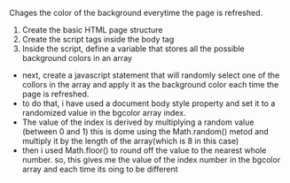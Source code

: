 Chages the color of the background everytime the page is refreshed.
 1. Create the basic HTML page structure
 2. Create the script tags inside the body tag
 3. Inside the script, define a variable that stores all the possible background colors in an array
- next, create a javascript statement that will randomly select one of the collors in the array and 
apply it as the background color each time the page is refreshed.
 - to do that, i have used a document body style property and set it to a randomized value in the bgcolor array index.
 - The value of the index is derived by multiplying a random value (between 0 and 1) this is dome using the Math.random() metod
and multiply it by the length of the array(which is 8 in this case)
 - then i used Math.floor() to round off the value to the nearest whole number. 
so, this gives me the value of the index number in the bgcolor array and each time its oing to be different